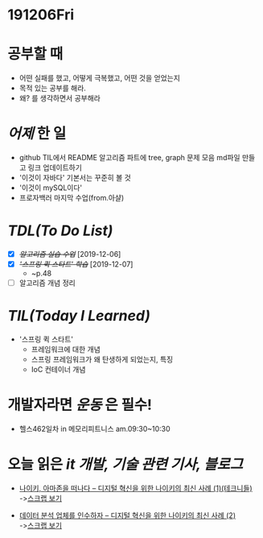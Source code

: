 # 191206Fri

# 공부할 때

- 어떤 실패를 했고, 어떻게 극복했고, 어떤 것을 얻었는지
- 목적 있는 공부를 해라.
- 왜? 를 생각하면서 공부해라

<!-- # 오늘의 _명언_! -->

# _어제_ 한 일

- github TIL에서 README 알고리즘 파트에 tree,
  graph 문제 모음 md파일 만들고 링크 업데이트하기
- '이것이 자바다' 기본서는 꾸준히 볼 것
- '이것이 mySQL이다'
  <!-- ~p.63까지 -->
- 프로자백러 마지막 수업(from.아샬)

# _TDL(To Do List)_

- [x] ~~_알고리즘 실습 수업_~~ [2019-12-06]
- [x] ~~_'스프링 퀵 스타트' 학습_~~ [2019-12-07]
  - ~p.48
- [ ] 알고리즘 개념 정리

# _TIL(Today I Learned)_

- '스프링 퀵 스타트'
  - 프레임워크에 대한 개념
  - 스프링 프레임워크가 왜 탄생하게 되었는지, 특징
  - IoC 컨테이너 개념

<!-- # _독서_ 마라톤! -->

# 개발자라면 _운동_ 은 필수!

- 헬스462일차 in 메모리피트니스 am.09:30~10:30

# 오늘 읽은 _it 개발, 기술 관련 기사, 블로그_

- [나이키, 아마존을 떠나다 – 디지털 혁신을 위한 나이키의 최신 사례 (1)(테크니들) ](http://techneedle.com/archives/38286)<br>
  ->[스크랩 보기](https://github.com/DevLimK1/TIL/blob/master/Scrap/191206Fri_scrap.md)

- [데이터 분석 업체를 인수하자 – 디지털 혁신을 위한 나이키의 최신 사례 (2)](http://techneedle.com/archives/38294)<br>
  ->[스크랩 보기](https://github.com/DevLimK1/TIL/blob/master/Scrap/191206Fri_scrap.md)

<!-- # 오늘 _아쉬웠던 점_.. -->

<!-- # _내일_ 할 일 -->

<!-- # 오늘 하루 마무리하며.. -->
